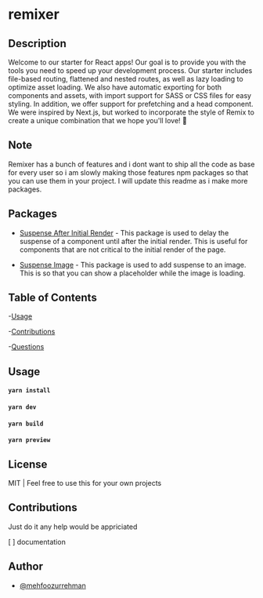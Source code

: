# remixer

## Description

Welcome to our starter for React apps! Our goal is to provide you with the tools you need to speed up your development process. Our starter includes file-based routing, flattened and nested routes, as well as lazy loading to optimize asset loading. We also have automatic exporting for both components and assets, with import support for SASS or CSS files for easy styling. In addition, we offer support for prefetching and a head component. We were inspired by Next.js, but worked to incorporate the style of Remix to create a unique combination that we hope you'll love! 💖

## Note

Remixer has a bunch of features and i dont want to ship all the code as base for every user so i am slowly making those features npm packages so that you can use them in your project. I will update this readme as i make more packages.

## Packages

- [Suspense After Initial Render](https://www.npmjs.com/package/suspense-after-initial-render) - This package is used to delay the suspense of a component until after the initial render. This is useful for components that are not critical to the initial render of the page.

- [Suspense Image](https://www.npmjs.com/package/suspense-image) - This package is used to add suspense to an image. This is so that you can show a placeholder while the image is loading.

## Table of Contents

-[Usage](#usage)

-[Contributions](#contributions)

-[Questions](#questions)

## Usage

#### `yarn install`

#### `yarn dev`

#### `yarn build`

#### `yarn preview`

## License

MIT | Feel free to use this for your own projects

## Contributions

Just do it any help would be appriciated

[ ] documentation

## Author

- [@mehfoozurrehman](https://www.github.com/mehfoozurrehman)
